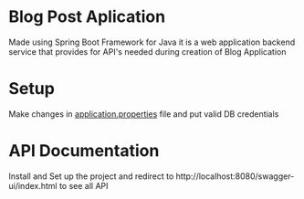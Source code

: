 # Blog Post Aplication
Made using Spring Boot Framework for Java it is a web application backend service that provides for API's needed during creation of Blog Application

# Setup
Make changes in [application.properties](src/main/resources/application.properties) file and put valid DB credentials

# API Documentation
Install and Set up the project and redirect to http://localhost:8080/swagger-ui/index.html to see all API
